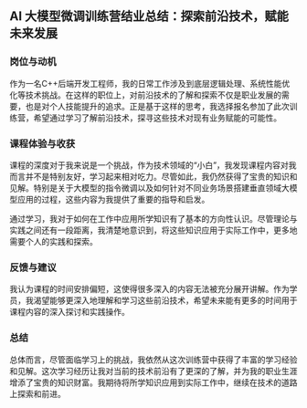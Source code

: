 ## AI 大模型微调训练营结业总结：探索前沿技术，赋能未来发展

### 岗位与动机

作为一名C++后端开发工程师，我的日常工作涉及到底层逻辑处理、系统性能优化等技术挑战。在这样的职位上，对前沿技术的了解和探索不仅是职业发展的需要，也是对个人技能提升的追求。正是基于这样的思考，我选择报名参加了此次训练营，希望通过学习了解前沿技术，探寻这些技术对现有业务赋能的可能性。

### 课程体验与收获

课程的深度对于我来说是一个挑战，作为技术领域的“小白”，我发现课程内容对我而言并不是特别友好，学习起来相对吃力。尽管如此，我仍然获得了宝贵的知识和见解。特别是关于大模型的指令微调以及如何针对不同业务场景搭建垂直领域大模型应用的过程，这些内容为我提供了重要的指导和启发。

通过学习，我对于如何在工作中应用所学知识有了基本的方向性认识。尽管理论与实践之间还有一段距离，我清楚地意识到，将这些知识应用于实际工作中，更多地需要个人的实践和探索。

### 反馈与建议

我认为课程的时间安排偏短，这使得很多深入的内容无法被充分展开讲解。作为学员，我渴望能够更深入地理解和学习这些前沿技术，希望未来能有更多的时间用于课程内容的深入探讨和实践操作。

### 总结

总体而言，尽管面临学习上的挑战，我依然从这次训练营中获得了丰富的学习经验和见解。这次学习经历让我对当前的技术前沿有了更深的了解，并为我的职业生涯增添了宝贵的知识财富。我期待将所学知识应用到实际工作中，继续在技术的道路上探索和前进。